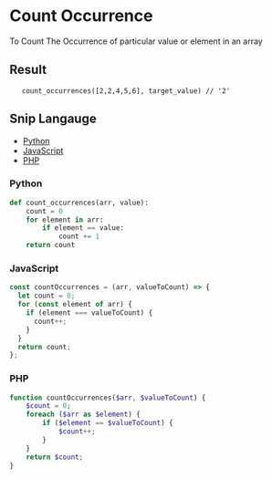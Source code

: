 # Count Occurrence
To Count The Occurrence of particular value or element in an array

## Result

```Py
   count_occurrences([2,2,4,5,6], target_value) // '2'
```

## Snip Langauge

- [Python](#python)
- [JavaScript](#javascript)
- [PHP](#php)

### Python

```python
def count_occurrences(arr, value):
    count = 0
    for element in arr:
        if element == value:
            count += 1
    return count
```

### JavaScript

```js
const countOccurrences = (arr, valueToCount) => {
  let count = 0;
  for (const element of arr) {
    if (element === valueToCount) {
      count++;
    }
  }
  return count;
};
```


### PHP
```php
function countOccurrences($arr, $valueToCount) {
    $count = 0;
    foreach ($arr as $element) {
        if ($element == $valueToCount) {
            $count++;
        }
    }
    return $count;
}
```

